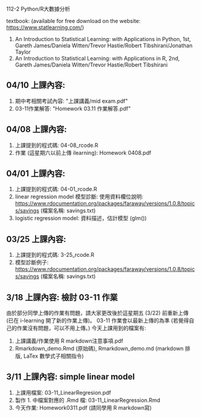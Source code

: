 112-2 Python/R大數據分析

textbook: (available for free download on the website: https://www.statlearning.com/)
1. An Introduction to Statistical Learning: with Applications in Python, 1st, Gareth James/Daniela Witten/Trevor Hastie/Robert Tibshirani/Jonathan Taylor
2. An Introduction to Statistical Learning: with Applications in R, 2nd, Gareth James/Daniela Witten/Trevor Hastie/Robert Tibshirani

## 04/10 上課內容:
1. 期中考相關考試內容: "上課講義/mid exam.pdf"
2. 03-11作業解答: "Homework 03.11 作業解答.pdf"

## 04/08 上課內容:
1. 上課提到的程式碼: 04-08_rcode.R
2. 作業 (這星期六以前上傳 ilearning): Homework 0408.pdf
   
## 04/01 上課內容:
1. 上課提到的程式碼: 04-01_rcode.R
2. linear regression model 模型診斷: 使用資料欄位說明: https://www.rdocumentation.org/packages/faraway/versions/1.0.8/topics/savings (檔案名稱: savings.txt)
3. logistic regression model: 資料描述，估計模型 (glm())

## 03/25 上課內容:
1. 上課提到的程式碼: 3-25_rcode.R
2. 模型診斷例子: https://www.rdocumentation.org/packages/faraway/versions/1.0.8/topics/savings (檔案名稱: savings.txt)

## 3/18 上課內容: 檢討 03-11 作業
由於部分同學上傳的作業有問題，請大家更改後於這星期五 (3/22) 前重新上傳 (已在 i-learning 開了新的作業上傳)。
03-11 作業會以最新上傳的為準 (若覺得自己的作業沒有問題，可以不用上傳。)
今天上課用到的檔案有:
1. 上課講義/作業使用 R markdown注意事項.pdf
2. Rmarkdown_demo.Rmd (原始碼), Rmarkdown_demo.md (markdown 排版, LaTex 數學式子相關指令) 

## 3/11 上課內容: simple linear model
1. 上課用檔案: 03-11_LinearRegresion.pdf
2. 製作 1. 中檔案對應的 .Rmd 檔: 03-11_LinearRegression.Rmd
3. 今天作業: Homework0311.pdf (請同學用 R markdown寫)
